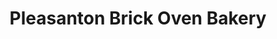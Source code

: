 ---
title: "Pleasanton Brick Oven Bakery"
url: /traverse-city/pleasanton-brick-oven-bakery/
shop: Bäckerei
---